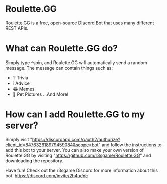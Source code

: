 # Roulette.GG
Roulette.GG is a free, open-source Discord Bot that uses many different REST APIs.

# What can Roulette.GG do?
Simply type ^spin, and Roulette.GG will automatically send a random message. The message can contain things such as:
- ❔ Trivia
- ❕ Advice
- 😂 Memes
- 🐶 Pet Pictures
...And More!

# How can I add Roulette.GG to my server?
Simply visit "https://discordapp.com/oauth2/authorize?client_id=847632618979459084&scope=bot" and follow the instructions to add this bot to your server.
You can also make your own version of Roulette.GG by visiting "https://github.com/r3sgame/Roulette.GG" and downloading the repository.

Have fun!
Check out the r3sgame Discord for more information about this bot.
https://discord.com/invite/2h4ueYc
